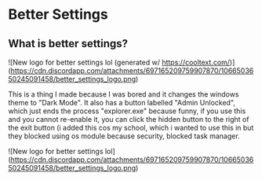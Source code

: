 # Better Settings
## What is better settings?

![New logo for better settings lol (generated w/ https://cooltext.com/)]
(https://cdn.discordapp.com/attachments/697165209759907870/1066503650245091458/better_settings_logo.png)

This is a thing I made because I was bored and it changes the windows theme to "Dark Mode". It also has a button labelled "Admin Unlocked", which just ends the process "explorer.exe" because funny, if you use this and you cannot re-enable it, you can click the hidden button to the right of the exit button (i added this cos my school, which i wanted to use this in but they blocked using os module because security, blocked task manager.

![New logo for better settings lol] (https://cdn.discordapp.com/attachments/697165209759907870/1066503650245091458/better_settings_logo.png)

